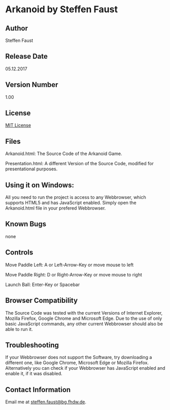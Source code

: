 # Arkanoid by Steffen Faust

## Author
Steffen Faust   

## Release Date
05.12.2017

## Version Number
1.00

## License
[MIT License](LICENSE)

## Files
Arkanoid.html: The Source Code of the Arkanoid Game. 

Presentation.html: A different Version of the Source Code, modified for presentational purposes. 

## Using it on Windows:
All you need to run the project is access to any Webbrowser, which supports HTML5 and has JavaScript enabled. Simply open the Arkanoid.html file in your prefered Webbrowser.

## Known Bugs

none

## Controls
Move Paddle Left: A or Left-Arrow-Key or move mouse to left

Move Paddle Right: D or Right-Arrow-Key or move mouse to right

Launch Ball: Enter-Key or Spacebar

## Browser Compatibility
The Source Code was tested with the current Versions of Internet Explorer, Mozilla Firefox, Google Chrome and Microsoft Edge.
Due to the use of only basic JavaScript commands, any other current Webbrowser should also be able to run it. 

## Troubleshooting
If your Webbrowser does not support the Software, try downloading a different one, like Google Chrome, Microsoft Edge or Mozilla Firefox.
Alternatively you can check if your Webbrowser has JavaScript enabled and enable it, if it was disabled. 

## Contact Information
Email me at steffen.faust@bg.fhdw.de.

